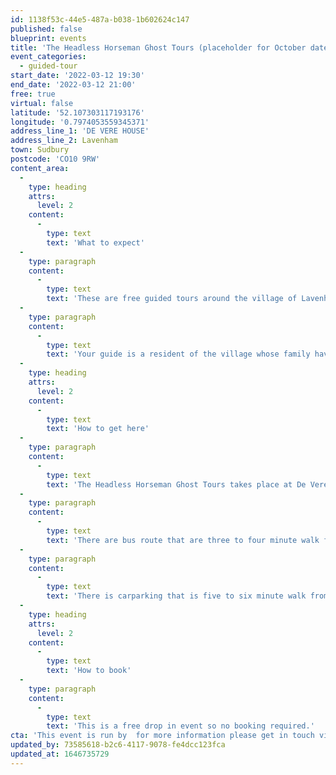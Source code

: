 ```yaml
---
id: 1138f53c-44e5-487a-b038-1b602624c147
published: false
blueprint: events
title: 'The Headless Horseman Ghost Tours (placeholder for October dates)'
event_categories:
  - guided-tour
start_date: '2022-03-12 19:30'
end_date: '2022-03-12 21:00'
free: true
virtual: false
latitude: '52.107303117193176'
longitude: '0.7974053559345371'
address_line_1: 'DE VERE HOUSE'
address_line_2: Lavenham
town: Sudbury
postcode: 'CO10 9RW'
content_area:
  -
    type: heading
    attrs:
      level: 2
    content:
      -
        type: text
        text: 'What to expect'
  -
    type: paragraph
    content:
      -
        type: text
        text: 'These are free guided tours around the village of Lavenham by an 17th C Ghost carrying his head, meeting the village''s many other ghosts, legends, myths, witches, curses and patron saints, while learning abut the history of the village and seeing''s its old houses in a new light.'
  -
    type: paragraph
    content:
      -
        type: text
        text: 'Your guide is a resident of the village whose family have been associated with Lavenham since founding a vineyard there 1066-1086'
  -
    type: heading
    attrs:
      level: 2
    content:
      -
        type: text
        text: 'How to get here'
  -
    type: paragraph
    content:
      -
        type: text
        text: 'The Headless Horseman Ghost Tours takes place at De Vere House, Lavenham, CO10 9RW.'
  -
    type: paragraph
    content:
      -
        type: text
        text: 'There are bus route that are three to four minute walk from the venue.'
  -
    type: paragraph
    content:
      -
        type: text
        text: 'There is carparking that is five to six minute walk from the venue.'
  -
    type: heading
    attrs:
      level: 2
    content:
      -
        type: text
        text: 'How to book'
  -
    type: paragraph
    content:
      -
        type: text
        text: 'This is a free drop in event so no booking required.'
cta: 'This event is run by  for more information please get in touch via:'
updated_by: 73585618-b2c6-4117-9078-fe4dcc123fca
updated_at: 1646735729
---
```

